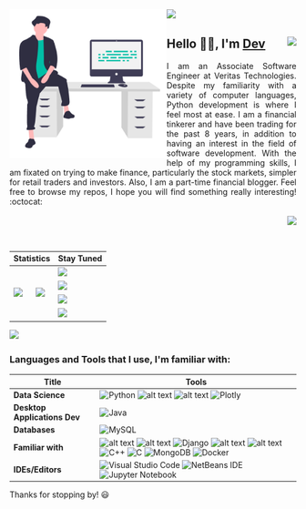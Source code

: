 <img src="https://rand-xyz.now.sh/api/hello">
<img align="left" src="https://github.com/devfinwiz/devfinwiz/raw/main/AVATAR.PNG" width="276">
<h2> Hello 🙋‍♂️, I'm <a href='https://github.com/devfinwiz'>Dev</a> <img align="right" src="https://gpvc.arturio.dev/devfinwiz"></h2>

<p align='justify'>
I am an Associate Software Engineer at Veritas Technologies. Despite my familiarity with a variety of computer languages, Python development is where I feel most at ease. I am a financial tinkerer and have been trading for the past 8 years, in addition to having an interest in the field of software development. With the help of my programming skills, I am fixated on trying to make finance, particularly the stock markets, simpler for retail traders and investors. Also, I am a part-time financial blogger.
Feel free to browse my repos, I hope you will find something really interesting! :octocat:
<br></br>
<img align="right" src="https://img.shields.io/badge/MADE%20WITH%20%E2%9D%A4%20IN-INDIA-orange?style=for-the-badge" href="!#">
</p>

<br></br>
<table align="center">
    <thead>
        <tr>
          <th colspan=2>Statistics</th>
          <th>Stay Tuned</th>
        </tr>
    </thead>
    <tbody>
      <tr>
        <td rowspan=4>
          <a href="#">
            <img src="https://github-readme-stats.vercel.app/api?username=devfinwiz&show_icons=true&theme=react"> 
          </a>
        </td>
        <td rowspan=4>
          <a href="#">
            <img src="http://github-readme-streak-stats.herokuapp.com?user=devfinwiz&theme=black-ice"> 
          </a>
        </td>
        <td>
          <a href="https://instagram.com/_dev_finwiz_?igshid=YmMyMTA2M2Y=">
            <img src="https://img.shields.io/badge/Instagram-E4405F?style=for-the-badge&logo=instagram&logoColor=white">
          </a>
        </td>
      </tr>
      <tr>
        <td>
          <a href="https://www.linkedin.com/in/devfinwiz24/">
            <img src="https://img.shields.io/badge/LinkedIn-0077B5?style=for-the-badge&logo=linkedin&logoColor=white)">
          </a>
        </td>
      </tr>
      <tr>
        <td>
          <a href="https://www.dvsafeacestrategies.com/blog">
            <img src="https://img.shields.io/badge/wix-000?style=for-the-badge&logo=wix&logoColor=white">
          </a>
        </td>
      </tr>
      <tr>
        <td>
          <a href="https://leetcode.com/dev_finwiz/">
            <img src="https://img.shields.io/badge/LeetCode-000000?style=for-the-badge&logo=LeetCode&logoColor=#d16c06">
          </a>
        </td>
      </tr>
    </tbody>
</table>

![](https://i.imgur.com/waxVImv.png)

### Languages and Tools that I use, I'm familiar with: 
| **Title** | **Tools** |
| --- | --- |
| **Data Science** | ![Python](https://img.shields.io/badge/python-3670A0?style=for-the-badge&logo=python&logoColor=ffdd54) ![alt text](https://img.shields.io/badge/Numpy-777BB4?style=for-the-badge&logo=numpy&logoColor=white) ![alt text](https://img.shields.io/badge/Pandas-2C2D72?style=for-the-badge&logo=pandas&logoColor=white) ![Plotly](https://img.shields.io/badge/Plotly-%233F4F75.svg?style=for-the-badge&logo=plotly&logoColor=white) 
| **Desktop Applications Dev** | ![Java](https://img.shields.io/badge/java-%23ED8B00.svg?style=for-the-badge&logo=java&logoColor=white)
| **Databases** | ![MySQL](https://img.shields.io/badge/mysql-%2300f.svg?style=for-the-badge&logo=mysql&logoColor=white) 
| **Familiar with** | ![alt text](https://img.shields.io/badge/HTML-239120?style=for-the-badge&logo=html5&logoColor=white) ![alt text](https://img.shields.io/badge/CSS-239120?&style=for-the-badge&logo=css3&logoColor=white) ![Django](https://img.shields.io/badge/django-%23092E20.svg?style=for-the-badge&logo=django&logoColor=white) ![alt text](https://img.shields.io/badge/JavaScript-323330?style=for-the-badge&logo=javascript&logoColor=F7DF1E) ![alt text](https://img.shields.io/badge/PHP-777BB4?style=for-the-badge&logo=php&logoColor=white) ![C++](https://img.shields.io/badge/c++-%2300599C.svg?style=for-the-badge&logo=c%2B%2B&logoColor=white) ![C](https://img.shields.io/badge/c-%2300599C.svg?style=for-the-badge&logo=c&logoColor=white) ![MongoDB](https://img.shields.io/badge/MongoDB-%234ea94b.svg?style=for-the-badge&logo=mongodb&logoColor=white) ![Docker](https://img.shields.io/badge/docker-%230db7ed.svg?style=for-the-badge&logo=docker&logoColor=white)
| **IDEs/Editors** | ![Visual Studio Code](https://img.shields.io/badge/Visual%20Studio%20Code-0078d7.svg?style=for-the-badge&logo=visual-studio-code&logoColor=white) ![NetBeans IDE](https://img.shields.io/badge/NetBeansIDE-1B6AC6.svg?style=for-the-badge&logo=apache-netbeans-ide&logoColor=white) ![Jupyter Notebook](https://img.shields.io/badge/jupyter-%23FA0F00.svg?style=for-the-badge&logo=jupyter&logoColor=white)

Thanks for stopping by! 😃
